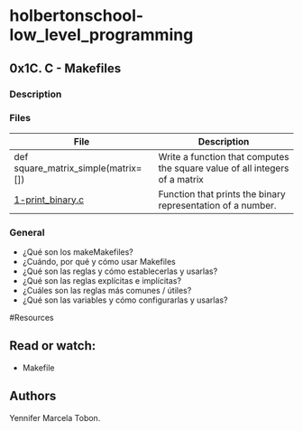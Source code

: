 # holbertonschool-low_level_programming

## 0x1C. C - Makefiles
### Description



### Files

| File | Description |
| ------ | ------ |
| def square_matrix_simple(matrix=[]) | Write a function that computes the square value of all integers of a matrix |
| [1-print_binary.c]() | Function that prints the binary representation of a number. |


### General
* ¿Qué son los makeMakefiles?
* ¿Cuándo, por qué y cómo usar Makefiles
* ¿Qué son las reglas y cómo establecerlas y usarlas?
* ¿Qué son las reglas explícitas e implícitas?
* ¿Cuáles son las reglas más comunes / útiles?
* ¿Qué son las variables y cómo configurarlas y usarlas?

#Resources
## Read or watch:
* Makefile
## Authors

Yennifer Marcela Tobon.
